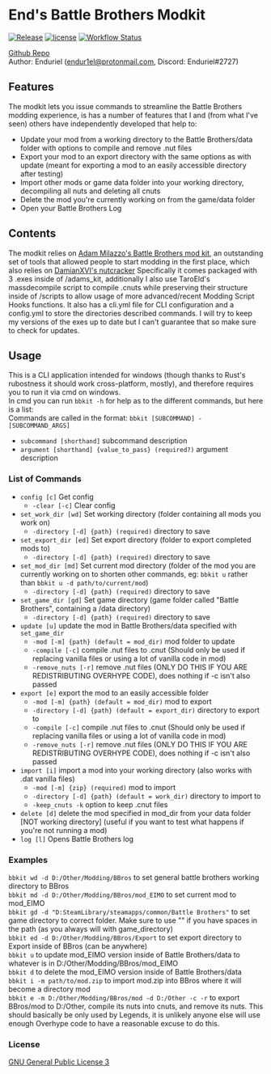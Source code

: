 # End's Battle Brothers Modkit 
[![Release](https://img.shields.io/github/v/tag/Endur1el/bbkit)](https://github.com/Endur1el/bbkit/releases/latest)
[![license](https://img.shields.io/github/license/Endur1el/bbkit)](https://github.com/Endur1el/bbkit/blob/master/LICENSE)
[![Workflow Status](https://github.com/Endur1el/bbkit/workflows/Rust/badge.svg)](https://github.com/Endur1el/bbkit/actions/workflows/rust.yml)

[Github Repo](https://github.com)\
Author: Enduriel (endur1el@protonmail.com, Discord: Enduriel#2727)

## Features

The modkit lets you issue commands to streamline the Battle Brothers modding experience,
is has a number of features that I and (from what I've seen) others have independently
developed that help to:
* Update your mod from a working directory to the Battle Brothers/data folder with
 	options to compile and remove .nut files
* Export your mod to an export directory with the same options as with update
 	(meant for exporting a mod to an easily accessible directory after testing)
* Import other mods or game data folder into your working directory, decompiling all
 	nuts and deleting all cnuts
* Delete the mod you're currently working on from the game/data folder
* Open your Battle Brothers Log

## Contents

The modkit relies on [Adam Milazzo's Battle Brothers mod kit](http://www.adammil.net/blog/v133_Battle_Brothers_mod_kit.html), an outstanding set of tools
that allowed people to start modding in the first place, which also relies on [DamianXVI's nutcracker](https://github.com/darknesswind/NutCracker)
Specifically it comes packaged with 3 .exes inside of /adams_kit, additionally I also use TaroEld's massdecompile script
to compile .cnuts while preserving their structure inside of /scripts to allow usage of
more advanced/recent Modding Script Hooks functions. It also has a cli.yml file for CLI
configuration and a config.yml to store the directories described commands. I will try to keep my versions of the exes up to date but I can't
guarantee that so make sure to check for updates.

## Usage

This is a CLI application intended for windows (though thanks to Rust's rubostness
it should work cross-platform, mostly), and therefore requires you to run it via cmd on windows.\
In cmd you can run `bbkit -h` for help as to the different commands, but here is a list:\
Commands are called in the format: `bbkit [SUBCOMMAND] -[SUBCOMMAND_ARGS]`
* `subcommand [shorthand]` subcommand description
 * `argument [shorthand] {value_to_pass} (required?)` argument description

### List of Commands

* `config [c]` Get config
  * `-clear [-c]` Clear config
* `set_work_dir [wd]` Set working directory (folder containing all mods you work on)
  * `-directory [-d] {path} (required)` directory to save
* `set_export_dir [ed]` Set export directory (folder to export completed mods to)
  * `-directory [-d] {path} (required)` directory to save
* `set_mod_dir [md]` Set current mod directory (folder of the mod you are currently working on to shorten other commands, eg: `bbkit u` rather than `bbkit u -d path/to/current/mod`)
  * `-directory [-d] {path} (required)` directory to save
* `set_game_dir [gd]` Set game directory (game folder called "Battle Brothers", containing a /data directory)
  * `-directory [-d] {path} (required)` directory to save
* `update [u]` update the mod in Battle Brothers/data specified with `set_game_dir`
  * `-mod [-m] {path} (default = mod_dir)` mod folder to update
  * `-compile [-c]` compile .nut files to .cnut (Should only be used if replacing vanilla files or using a lot of vanilla code in mod)
  * `-remove_nuts [-r]` remove .nut files (ONLY DO THIS IF YOU ARE REDISTRIBUTING OVERHYPE CODE), does nothing if -c isn't also passed
* `export [e]` export the mod to an easily accessible folder
  * `-mod [-m] {path} (default = mod_dir)` mod to export
  * `-directory [-d] {path} (default = export_dir)` directory to export to
  * `-compile [-c]` compile .nut files to .cnut (Should only be used if replacing vanilla files or using a lot of vanilla code in mod)
  * `-remove_nuts [-r]` remove .nut files (ONLY DO THIS IF YOU ARE REDISTRIBUTING OVERHYPE CODE), does nothing if -c isn't also passed
* `import [i]` import a mod into your working directory (also works with .dat vanilla files)
  * `-mod [-m] {zip} (required)` mod to import
  * `-directory [-d] {path} (default = work_dir)` directory to import to
  * `-keep_cnuts -k` option to keep .cnut files
* `delete [d]` delete the mod specified in mod_dir from your data folder [NOT working directory] (useful if you want to test what happens if you're not running a mod)
* `log [l]` Opens Battle Brothers log

### Examples

`bbkit wd -d D:/Other/Modding/BBros` to set general battle brothers working directory to BBros\
`bbkit md -d D:/Other/Modding/BBros/mod_EIMO` to set current mod to mod_EIMO\
`bbkit gd -d "D:SteamLibrary/steamapps/common/Battle Brothers"` to set game directory to correct folder. Make sure to use "" if you have spaces in the path (as you always will with game_directory)\
`bbkit ed -d D:/Other/Modding/BBros/Export` to set export directory to Export inside of BBros (can be anywhere)\
`bbkit u` to update mod_EIMO version inside of Battle Brothers/data to whatever is in D:/Other/Modding/BBros/mod_EIMO\
`bbkit d` to delete the mod_EIMO version inside of Battle Brothers/data\
`bbkit i -m path/to/mod.zip` to import mod.zip into BBros where it will become a directory mod\
`bbkit e -m D:/Other/Modding/BBros/mod -d D:/Other -c -r` to export BBros/mod to D:/Other, compile its nuts into cnuts, and remove its nuts. This should basically be only used by Legends, it is unlikely anyone else will use enough Overhype code to have a reasonable excuse to do this.

### License
[GNU General Public License 3](https://www.gnu.org/licenses/gpl-3.0.en.html)
